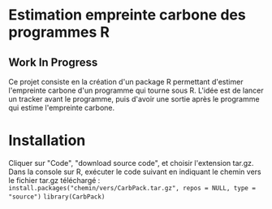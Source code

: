 # Estimation empreinte carbone des programmes R

## Work In Progress

Ce projet consiste en la création d'un package R permettant d'estimer l'empreinte carbone d'un programme qui tourne sous R.
L'idée est de lancer un tracker avant le programme, puis d'avoir une sortie après le programme qui estime l'empreinte carbone.

# Installation 

Cliquer sur "Code", "download source code", et choisir l'extension tar.gz.
Dans la console sur R, exécuter le code suivant en indiquant le chemin vers le fichier tar.gz téléchargé :
`install.packages("chemin/vers/CarbPack.tar.gz", repos = NULL, type = "source")`
`library(CarbPack)`

